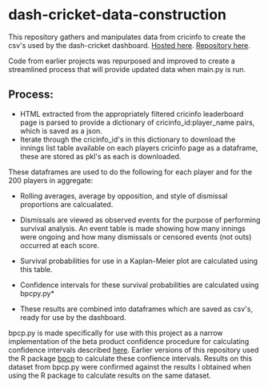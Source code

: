 # dash-cricket-data-construction

 This repository gathers and manipulates data from cricinfo to create the csv's used by the dash-cricket dashboard. [Hosted here](https://burningtin-cricket.herokuapp.com/). [Repository here](https://github.com/burningtin/dash-cricket).
 
Code from earlier projects was repurposed and improved to create a streamlined process that will provide updated data when main.py is run.

## Process:

* HTML extracted from the appropriately filtered cricinfo leaderboard page is parsed to provide a dictionary of cricinfo_id:player_name pairs, which is saved as a json.
* Iterate through the cricinfo_id's in this dictionary to download the innings list table available on each players cricinfo page as a dataframe, these are stored as pkl's as each is downloaded. 

These dataframes are used to do the following for each player and for the 200 players in aggregate:

* Rolling averages, average by opposition, and style of dismissal proportions are calcualated.
* Dismissals are viewed as observed events for the purpose of performing survival analysis. An event table is made showing how many innings were ongoing and how many dismissals or censored events (not outs) occurred at each score.
* Survival probabilities for use in a Kaplan-Meier plot are calculated using this table.
* Confidence intervals for these survival probabilities are calculated using bpcpy.py\* 

* These results are combined into dataframes which are saved as csv's, ready for use by the dashboard.


bpcp.py is made specifically for use with this project as a narrow implementation of the beta product confidence procedure for calculating confidence intervals described [here](https://www.ncbi.nlm.nih.gov/pmc/articles/PMC3769999/). Earlier versions of this repository used the R package [bpcp](https://cran.r-project.org/web/packages/bpcp/bpcp.pdf) to calculate these confience intervals. Results on this dataset from bpcp.py were confirmed against the results I obtained when using the R package to calculate results on the same dataset.
